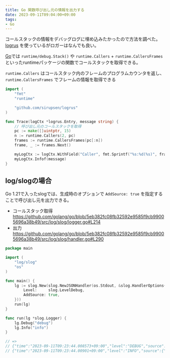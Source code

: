 ```yaml
---
title: Go 関数呼び出し元の情報を出力する
date: 2023-09-11T09:04:00+09:00
tags:
- Go
---
```


コールスタックの情報をデバッグログに埋め込みたかったので方法を調べた。
[logrus](https://github.com/sirupsen/logrus) を使っているがロガーはなんでも良い。

[Go](note/Go.md)では `runtime/debug.Stack()` や `runtime.Callers` + `runtime.CallersFrames` といったruntimeパッケージの関数でコールスタックを取得できる。

`runtime.Callers` はコールスタック内のフレームのプログラムカウンタを返し、`runtime.CallersFrames` でフレームの情報を取得できる

````go
import (
	"fmt"
	"runtime"

	"github.com/sirupsen/logrus"
)

func Trace(logCtx *logrus.Entry, message string) {
	// 呼び出し元のコールスタックを取得
	pc := make([]uintptr, 15)
	n := runtime.Callers(2, pc)
	frames := runtime.CallersFrames(pc[:n])
	frame, _ := frames.Next()

	myLogCtx := logCtx.WithField("Caller", fmt.Sprintf("%s:%d(%s)", frame.File, frame.Line, frame.Function))
	myLogCtx.Infof(message)
}
````

## log/slogの場合

Go 1.21で入ったslogでは、生成時のオプションで `AddSource: true` を指定することで呼び出し元を出力できる。

* コールスタック取得 https://github.com/golang/go/blob/5eb382fc08fb32592e9585f9cb99005696a38b49/src/log/slog/logger.go#L214
* 出力 https://github.com/golang/go/blob/5eb382fc08fb32592e9585f9cb99005696a38b49/src/log/slog/handler.go#L290

````go
package main

import (
	"log/slog"
	"os"
)

func main() {
	lg := slog.New(slog.NewJSONHandler(os.Stdout, &slog.HandlerOptions{
		Level:     slog.LevelDebug,
		AddSource: true,
	}))
	run(lg)
}

func run(lg *slog.Logger) {
	lg.Debug("debug")
	lg.Info("info")
}

// =>
// {"time":"2023-09-11T09:23:44.008573+09:00","level":"DEBUG","source":{"function":"main.run","file":"/Users/hiroki-nagayama/work/go-playground/slog/main.go","line":17},"msg":"debug"}
// {"time":"2023-09-11T09:23:44.00901+09:00","level":"INFO","source":{"function":"main.run","file":"/Users/hiroki-nagayama/work/go-playground/slog/main.go","line":18},"msg":"info"}
````
